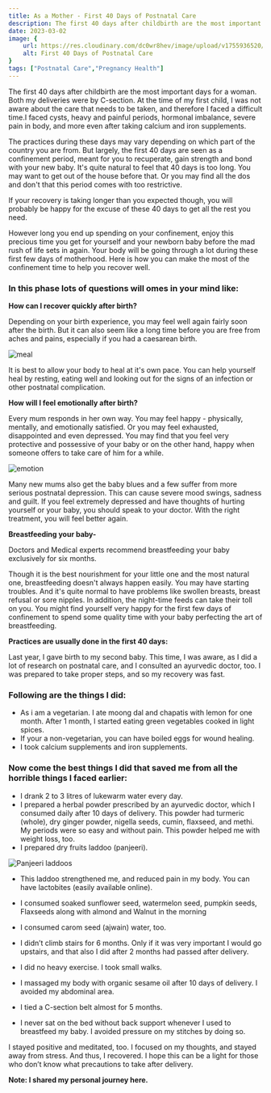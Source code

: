 ```yaml
---
title: As a Mother - First 40 Days of Postnatal Care
description: The first 40 days after childbirth are the most important days for a woman.&nbsp;Both my deliveries were by C-section. At the time of my first child, I was not aware about the care that needs to be taken, and therefore I face...
date: 2023-03-02
image: {
    url: https://res.cloudinary.com/dc0wr8hev/image/upload/v1755936520/postnatal_40_days-_main_image_wtge2u.jpg ,
    alt: First 40 Days of Postnatal Care
}
tags: ["Postnatal Care","Pregnancy Health"]
---
```


The first 40 days after childbirth are the most important days for a woman. Both my deliveries were by C-section. At the time of my first child, I was not aware about the care that needs to be taken, and therefore I faced a difficult time.I faced cysts, heavy and painful periods, hormonal imbalance, severe pain in body, and more even after taking calcium and iron supplements.

The practices during these days may vary depending on which part of the country you are from. But largely, the first 40 days are seen as a confinement period, meant for you to recuperate, gain strength and bond with your new baby.
It's quite natural to feel that 40 days is too long. You may want to get out of the house before that. Or you may find all the dos and don't that this period comes with too restrictive.

If your recovery is taking longer than you expected though, you will probably be happy for the excuse of these 40 days to get all the rest you need.

However long you end up spending on your confinement, enjoy this precious time you get for yourself and your newborn baby before the mad rush of life sets in again. Your body will be going through a lot during these first few days of motherhood. Here is how you can make the most of the confinement time to help you recover well.

### In this phase lots of questions will omes in your mind like:

**How can I recover quickly after birth?**

Depending on your birth experience, you may feel well again fairly soon after the birth. But it can also seem like a long time before you are free from aches and pains, especially if you had a caesarean birth.

![meal](https://img1.wsimg.com/isteam/ip/7d906beb-bc9b-4377-9b06-b22a3566899c/images.jpeg-112.jpg/:/rs=w:1280)

It is best to allow your body to heal at it's own pace. You can help yourself heal by resting, eating well and looking out for the signs of an infection or other postnatal complication.

**How will I feel emotionally after birth?**

Every mum responds in her own way. You may feel happy - physically, mentally, and emotionally satisfied. Or you may feel exhausted, disappointed and even depressed. You may find that you feel very protective and possessive of your baby or on the other hand, happy when someone offers to take care of him for a while.

![emotion](https://img1.wsimg.com/isteam/ip/7d906beb-bc9b-4377-9b06-b22a3566899c/download.jpeg-33.jpg/:/rs=w:1280)

Many new mums also get the baby blues and a few suffer from more serious postnatal depression. This can cause severe mood swings, sadness and guilt. If you feel extremely depressed and have thoughts of hurting yourself or your baby, you should speak to your doctor. With the right treatment, you will feel better again.

**Breastfeeding your baby-**

Doctors and Medical experts recommend breastfeeding your baby exclusively for six months.

Though it is the best nourishment for your little one and the most natural one, breastfeeding doesn't always happen easily. You may have starting troubles. And it's quite normal to have problems like swollen breasts, breast refusal or sore nipples. In addition, the night-time feeds can take their toll on you.
You might find yourself very happy for the first few days of confinement to spend some quality time with your baby perfecting the art of breastfeeding.

**Practices are usually done in the first 40 days:**

Last year, I gave birth to my second baby. This time, I was aware, as I did a lot of research on postnatal care, and I consulted an ayurvedic doctor, too. I was prepared to take proper steps, and so my recovery was fast.

### Following are the things I did:

- As i am a vegetarian. I ate moong dal and chapatis with lemon for one month. After 1 month, I started eating green vegetables cooked in light spices.
- If your a non-vegetarian, you can have boiled eggs for wound healing.
- I took calcium supplements and iron supplements.

### Now come the best things I did that saved me from all the horrible things I faced earlier:

- I drank 2 to 3 litres of lukewarm water every day.
- I prepared a herbal powder prescribed by an ayurvedic doctor, which I consumed daily after 10 days of delivery. This powder had turmeric (whole), dry ginger powder, nigella seeds, cumin, flaxseed, and methi. My periods were so easy and without pain. This powder helped me with weight loss, too.
- I prepared dry fruits laddoo (panjeeri). 

![Panjeeri laddoos](https://res.cloudinary.com/dc0wr8hev/image/upload/v1755937971/panjeri_laddu-_in_middle_of_blog-_postnatal_y90goy.jpg)

- This laddoo strengthened me, and reduced pain in my body. You can have lactobites (easily available online).

- I consumed soaked sunflower seed, watermelon seed, pumpkin seeds, Flaxseeds along with almond and Walnut in the morning
- I consumed carom seed (ajwain) water, too.
- I didn’t climb stairs for 6 months. Only if it was very important I would go upstairs, and that also I did after 2 months had passed after delivery.
- I did no heavy exercise. I took small walks.
- I massaged my body with organic sesame oil after 10 days of delivery. I avoided my abdominal area.
- I tied a C-section belt almost for 5 months.
- I never sat on the bed without back support whenever I used to breastfeed my baby. I avoided pressure on my stitches by doing so.

I stayed positive and meditated, too. I focused on my thoughts, and stayed away from stress. And thus, I recovered.
I hope this can be a light for those who don’t know what precautions to take after delivery.

**Note: I shared my personal journey here.**